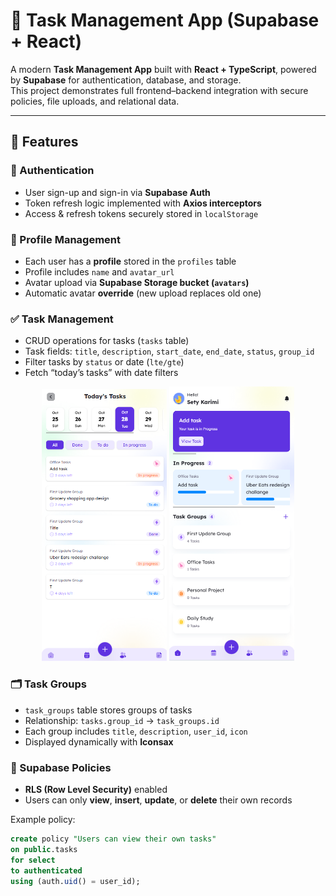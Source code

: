 # 🧩 Task Management App (Supabase + React)

A modern **Task Management App** built with **React + TypeScript**, powered by **Supabase** for authentication, database, and storage.  
This project demonstrates full frontend–backend integration with secure policies, file uploads, and relational data.

---

## 🚀 Features

### 🔐 Authentication
- User sign-up and sign-in via **Supabase Auth**  
- Token refresh logic implemented with **Axios interceptors**  
- Access & refresh tokens securely stored in `localStorage`

### 👤 Profile Management
- Each user has a **profile** stored in the `profiles` table  
- Profile includes `name` and `avatar_url`  
- Avatar upload via **Supabase Storage bucket (`avatars`)**  
- Automatic avatar **override** (new upload replaces old one)

### ✅ Task Management
- CRUD operations for tasks (`tasks` table)  
- Task fields: `title`, `description`, `start_date`, `end_date`, `status`, `group_id`  
- Filter tasks by `status` or date (`lte/gte`)  
- Fetch “today’s tasks” with date filters

<p align="center">
  <img src="src/assets/img/readme-img.png" alt="preview" width="200"/>
  <img src="src/assets/img/readme-img2.png" alt="preview" width="200"/>
</p>

### 🗂 Task Groups
- `task_groups` table stores groups of tasks  
- Relationship: `tasks.group_id` → `task_groups.id`  
- Each group includes `title`, `description`, `user_id`, `icon`  
- Displayed dynamically with **Iconsax**  

### 💾 Supabase Policies
- **RLS (Row Level Security)** enabled  
- Users can only **view**, **insert**, **update**, or **delete** their own records

Example policy:
```sql
create policy "Users can view their own tasks"
on public.tasks
for select
to authenticated
using (auth.uid() = user_id);


